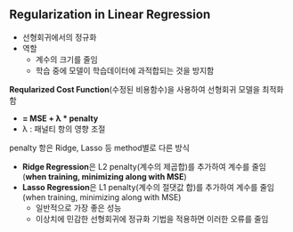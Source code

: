 ## Regularization in Linear Regression
- 선형회귀에서의 정규화
- 역할
  - 계수의 크기를 줄임
  - 학습 중에 모델이 학습데이터에 과적합되는 것을 방지함
  
**Reqularized Cost Function**(수정된 비용함수)을 사용하여 선형회귀 모델을 최적화함
  - **= MSE + λ * penalty**
  - λ : 패널티 항의 영향 조절

penalty 항은 Ridge, Lasso 등 method별로 다른 방식
- **Ridge Regression**은 L2 penalty(계수의 제곱합)를 추가하여 계수를 줄임 (**when training, minimizing along with MSE**)
- **Lasso Regression**은 L1 penalty(계수의 절댓값 합)를 추가하여 계수를 줄임 (when training, minimizing along with MSE)
  - 일반적으로 가장 좋은 성능
  - 이상치에 민감한 선형회귀에 정규화 기법을 적용하면 이러한 오류를 줄임
